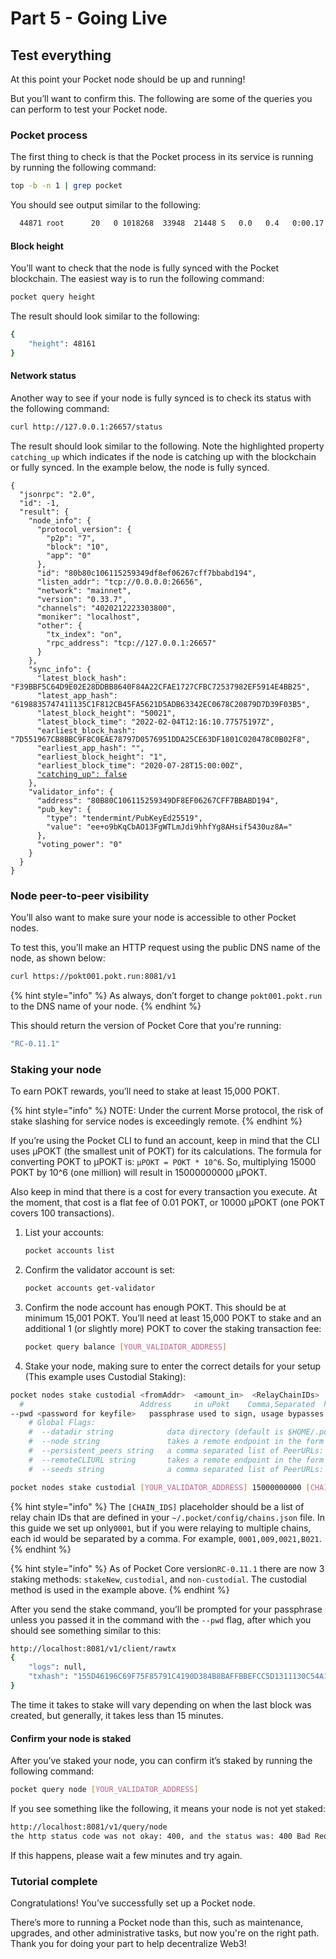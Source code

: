 # Part 5 - Going Live

## Test everything <a href="#test-everything" id="test-everything"></a>

At this point your Pocket node should be up and running!

But you’ll want to confirm this. The following are some of the queries you can perform to test your Pocket node.

### Pocket process <a href="#make-sure-the-pocket-process-is-running" id="make-sure-the-pocket-process-is-running"></a>

The first thing to check is that the Pocket process in its service is running by running the following command:

```bash
top -b -n 1 | grep pocket
```

You should see output similar to the following:

```bash
  44871 root      20   0 1018268  33948  21448 S   0.0   0.4   0:00.17 pocket
```

#### Block height <a href="#block-height" id="block-height"></a>

You’ll want to check that the node is fully synced with the Pocket blockchain. The easiest way is to run the following command:

```bash
pocket query height
```

The result should look similar to the following:

```bash
{
    "height": 48161
}
```

#### Network status <a href="#network-status" id="network-status"></a>

Another way to see if your node is fully synced is to check its status with the following command:

```bash
curl http://127.0.0.1:26657/status
```

The result should look similar to the following. Note the highlighted property `catching_up` which indicates if the node is catching up with the blockchain or fully synced. In the example below, the node is fully synced.

<pre class="language-json"><code class="lang-json">{
  "jsonrpc": "2.0",
  "id": -1,
  "result": {
    "node_info": {
      "protocol_version": {
        "p2p": "7",
        "block": "10",
        "app": "0"
      },
      "id": "80b80c106115259349df8ef06267cff7bbabd194",
      "listen_addr": "tcp://0.0.0.0:26656",
      "network": "mainnet",
      "version": "0.33.7",
      "channels": "4020212223303800",
      "moniker": "localhost",
      "other": {
        "tx_index": "on",
        "rpc_address": "tcp://127.0.0.1:26657"
      }
    },
    "sync_info": {
      "latest_block_hash": "F39BBF5C64D9E02E28DDBB8640F84A22CFAE1727CFBC72537982EF5914E4BB25",
      "latest_app_hash": "6198835747411135C1F812CB45FA5621D5ADB63342EC0678C20879D7D39F03B5",
      "latest_block_height": "50021",
      "latest_block_time": "2022-02-04T12:16:10.77575197Z",
      "earliest_block_hash": "7D551967CB8BBC9F8C0EAE78797D0576951DDA25CE63DF1801C020478C0B02F8",
      "earliest_app_hash": "",
      "earliest_block_height": "1",
      "earliest_block_time": "2020-07-28T15:00:00Z",
      <a data-footnote-ref href="#user-content-fn-1">"catching_up": false</a>
    },
    "validator_info": {
      "address": "80B80C106115259349DF8EF06267CFF7BBABD194",
      "pub_key": {
        "type": "tendermint/PubKeyEd25519",
        "value": "ee+o9bKqCbAO13FgWTLmJdi9hhfYg8AHsif5430uz8A="
      },
      "voting_power": "0"
    }
  }
}
</code></pre>

### Node peer-to-peer visibility

You’ll also want to make sure your node is accessible to other Pocket nodes.

To test this, you’ll make an HTTP request using the public DNS name of the node, as shown below:

```bash
curl https://pokt001.pokt.run:8081/v1
```

{% hint style="info" %}
As always, don’t forget to change `pokt001.pokt.run` to the DNS name of your node.
{% endhint %}

This should return the version of Pocket Core that you're running:

```bash
"RC-0.11.1"
```

### Staking your node <a href="#staking-your-node" id="staking-your-node"></a>

To earn POKT rewards, you’ll need to stake at least 15,000 POKT.

{% hint style="info" %}
NOTE: Under the current Morse protocol, the risk of stake slashing for service nodes is exceedingly remote.
{% endhint %}

If you’re using the Pocket CLI to fund an account, keep in mind that the CLI uses µPOKT (the smallest unit of POKT) for its calculations. The formula for converting POKT to µPOKT is: `µPOKT = POKT * 10^6`. So, multiplying 15000 POKT by 10^6 (one million) will result in 15000000000 µPOKT.

Also keep in mind that there is a cost for every transaction you execute. At the moment, that cost is a flat fee of 0.01 POKT, or 10000 µPOKT (one POKT covers 100 transactions).

1. List your accounts:

    ```bash
    pocket accounts list
    ```

2. Confirm the validator account is set:

    ```bash
    pocket accounts get-validator
    ```

3. Confirm the node account has enough POKT. This should be at minimum 15,001 POKT. You’ll need at least 15,000 POKT to stake and an additional 1 (or slightly more) POKT to cover the staking transaction fee:

    ```bash
    pocket query balance [YOUR_VALIDATOR_ADDRESS]
    ```

4. Stake your node, making sure to enter the correct details for your setup (This example uses Custodial Staking):

```bash
pocket nodes stake custodial <fromAddr>  <amount_in>  <RelayChainIDs>       <serviceURI>               <networkID>     <fee>   <isBefore8.0> [flags]
  #                          Address     in uPokt    Comma,Separated  https://domain.tld:port(443) mainnet/testnet  in uPokt    false   --pwd 'passwd'
--pwd <password for keyfile>   passphrase used to sign, usage bypasses interactive prompt # (For certain special characters `!` especially, you must surround with single quotes to escape history expansion `--pwd 'abc!POKT'` or you will get bash errors. Windows PWSH users may need to also use `\` preceding the single quotes to escape history expansion)
    # Global Flags:
    #  --datadir string            data directory (default is $HOME/.pocket/
    #  --node string               takes a remote endpoint in the form <protocol>://<host>:<port>
    #  --persistent_peers string   a comma separated list of PeerURLs: '<ID>@<IP>:<PORT>,<ID2>@<IP2>:<PORT>...<IDn>@<IPn>:<PORT>'
    #  --remoteCLIURL string       takes a remote endpoint in the form of <protocol>://<host> (uses RPC Port)
    #  --seeds string              a comma separated list of PeerURLs: '<ID>@<IP>:<PORT>,<ID2>@<IP2>:<PORT>...<IDn>@<IPn>:<PORT>'
```

```bash
pocket nodes stake custodial [YOUR_VALIDATOR_ADDRESS] 15000000000 [CHAIN_IDS] https://[HOSTNAME]:443 mainnet 10000 false
```

{% hint style="info" %}
The `[CHAIN_IDS]` placeholder should be a list of relay chain IDs that are defined in your `~/.pocket/config/chains.json` file. In this guide we set up only`0001`, but if you were relaying to multiple chains, each id would be separated by a comma. For example, `0001,009,0021,B021`.
{% endhint %}

{% hint style="info" %}
As of Pocket Core version`RC-0.11.1` there are now 3 staking methods: `stakeNew`, `custodial`, and `non-custodial`. The custodial method is used in the example above.
{% endhint %}

After you send the stake command, you’ll be prompted for your passphrase unless you passed it in the command with the `--pwd` flag, after which you should see something similar to this:

```bash
http://localhost:8081/v1/client/rawtx
{
    "logs": null,
    "txhash": "155D46196C69F75F85791C4190D384B8BAFFBBEFCC5D1311130C54A1C54435A7"
}
```

The time it takes to stake will vary depending on when the last block was created, but generally, it takes less than 15 minutes.

#### Confirm your node is staked <a href="#confirm-your-node-is-live" id="confirm-your-node-is-live"></a>

After you’ve staked your node, you can confirm it’s staked by running the following command:

```bash
pocket query node [YOUR_VALIDATOR_ADDRESS]
```

If you see something like the following, it means your node is not yet staked:

```bash
http://localhost:8081/v1/query/node
the http status code was not okay: 400, and the status was: 400 Bad Request, with a response of {"code":400,"message":"validator not found for 07f5084ab5f5246d747fd1154d5d4387ee5a7111"}
```

If this happens, please wait a few minutes and try again.

### Tutorial complete <a href="#tutorial-complete" id="tutorial-complete"></a>

Congratulations! You’ve successfully set up a Pocket node.

There’s more to running a Pocket node than this, such as maintenance, upgrades, and other administrative tasks, but now you're on the right path. Thank you for doing your part to help decentralize Web3!

[^1]:
